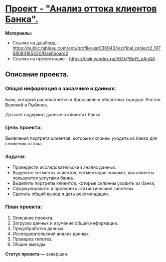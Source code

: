 # [Проект - "Анализ оттока клиентов Банка".](https://github.com/usr036943/yandex_practicum_projects/blob/main/8.%20Анализ%20оттока%20клиентов%20Банка/8.%20Анализ%20оттока%20клиентов%20Банка.ipynb)
**Материалы:**

- Ссылка на дашборд - https://public.tableau.com/app/profile/usr036943/viz/final_project2_16768084185420/Dashboard2
- Ссылка на презентацию - https://disk.yandex.ru/i/BZePBptY_eAnQA
## Описание проекта.

### Общая информация о заказчике и данных:

Банк, который располагается в Ярославле и областных городах: Ростов Великий и Рыбинск.

Датасет содержит данные о клиентах банка.

### Цель проекта: 
Выявления портрета клиентов, которые склонны уходить из банка для снижения оттока.

### Задачи:

- Проведести исследовательский анализ данных.
- Выделите сегменты клиентов, сегментация покажет, как клиенты пользуются услугами банка.
- Выделить портреты клиентов, которые склонны уходить из банка,
- Сформулировать и проверить статистические гипотезы.
- Сделать общий вывод и дать рекомендации.

### План проекта:

1. Описание проекта.
2. Загрузка данных и изучение общей информации.
3. Предобработка данных.
4. Исследовательский анализ данных.
5. Проверка гипотез.
6. Общие выводы.

**Статус проекта —** завершен. 
